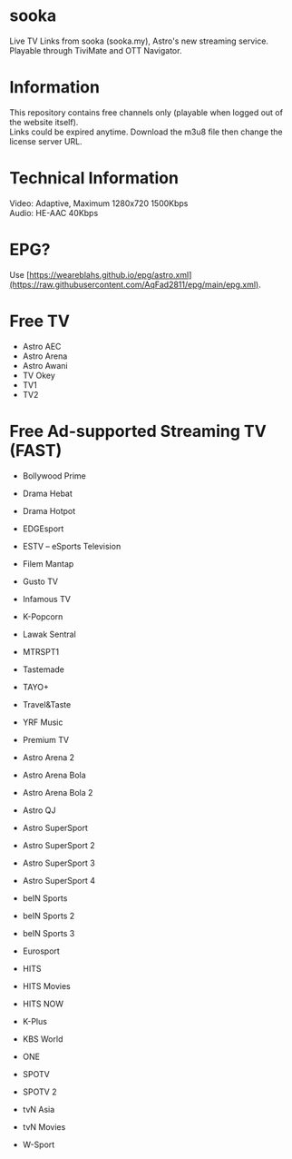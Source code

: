 # sooka
Live TV Links from sooka (sooka.my), Astro's new streaming service. Playable through TiviMate and OTT Navigator.

# Information
This repository contains free channels only (playable when logged out of the website itself).  
Links could be expired anytime. Download the m3u8 file then change the license server URL.

# Technical Information
Video: Adaptive, Maximum 1280x720 1500Kbps  
Audio: HE-AAC 40Kbps  

# EPG?
Use [https://weareblahs.github.io/epg/astro.xml](https://raw.githubusercontent.com/AqFad2811/epg/main/epg.xml).

# Free TV

- Astro AEC
- Astro Arena
- Astro Awani
- TV Okey
- TV1
- TV2

# Free Ad-supported Streaming TV (FAST)

- Bollywood Prime
- Drama Hebat
- Drama Hotpot
- EDGEsport
- ESTV – eSports Television
- Filem Mantap
- Gusto TV
- Infamous TV
- K-Popcorn
- Lawak Sentral
- MTRSPT1
- Tastemade
- TAYO+
- Travel&Taste
- YRF Music

- Premium TV

- Astro Arena 2
- Astro Arena Bola
- Astro Arena Bola 2
- Astro QJ
- Astro SuperSport
- Astro SuperSport 2
- Astro SuperSport 3
- Astro SuperSport 4
- beIN Sports
- beIN Sports 2
- beIN Sports 3
- Eurosport
- HITS
- HITS Movies
- HITS NOW
- K-Plus
- KBS World
- ONE
- SPOTV
- SPOTV 2
- tvN Asia
- tvN Movies
- W-Sport
